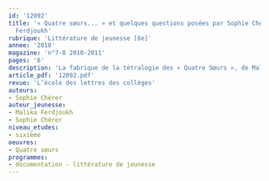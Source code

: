 ```yaml
---
id: '12092'
title: '« Quatre sœurs... » et quelques questions posées par Sophie Chérer à Malika
  Ferdjoukh'
rubrique: 'Littérature de jeunesse [6e]'
annee: '2010'
magazine: 'n°7-8 2010-2011'
pages: '6'
description: 'La fabrique de la tétralogie des « Quatre Sœurs », de Malika Ferdjoukh...'
article_pdf: '12092.pdf'
revue: 'L’école des lettres des collèges'
auteurs:
- Sophie Chérer
auteur_jeunesse:
- Malika Ferdjoukh
- Sophie Chérer
niveau_etudes:
- sixième
oeuvres:
- Quatre sœurs
programmes:
- documentation - littérature de jeunesse
---
```

